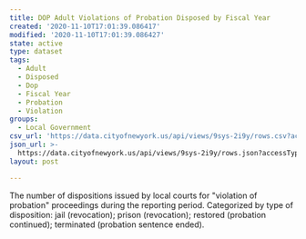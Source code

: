```yaml
---
title: DOP Adult Violations of Probation Disposed by Fiscal Year
created: '2020-11-10T17:01:39.086417'
modified: '2020-11-10T17:01:39.086427'
state: active
type: dataset
tags:
  - Adult
  - Disposed
  - Dop
  - Fiscal Year
  - Probation
  - Violation
groups:
  - Local Government
csv_url: 'https://data.cityofnewyork.us/api/views/9sys-2i9y/rows.csv?accessType=DOWNLOAD'
json_url: >-
  https://data.cityofnewyork.us/api/views/9sys-2i9y/rows.json?accessType=DOWNLOAD
layout: post

---
```

The number of dispositions issued by local courts for "violation of probation" proceedings during the reporting period.  Categorized by type of disposition: jail (revocation); prison (revocation); restored (probation continued); terminated (probation sentence ended).
